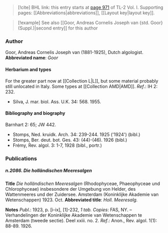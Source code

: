 > [!cite] BHL link: this entry starts at [page 971](https://www.biodiversitylibrary.org/page/33121102) of TL-2 Vol. I.
> Supporting pages: [[Abbreviations|abbreviations]], [[Layout key|layout key]].

> [!example] See also [[Goor, Andreas Cornelis Joseph van {std. Goor} (Suppl.)|second entry]] for this author

### Author

Goor, Andreas Cornelis Joseph van (1881-1925), Dutch algologist. 
**Abbreviated name**: *Goor*

#### Herbarium and types

For the greater part now at [[Collection L|L]], but some material probably still unlocated in Italy. Some types at [[Collection AMD|AMD]].
*Ref*.: IH 2: 232.
- Silva, J. mar. biol. Ass. U.K. 34: 568. 1955.

#### Bibliography and biography

Barnhart 2: 65; JW 442.
- Stomps, Ned. kruidk. Arch. 34: 239-244. 1925 ('1924') (bibl.)
- Stomps, Ber. deut. bot. Ges. 43: (44)-(46). 1926 (bibl.)
- Frémy, Rev. algol. 3: 1-7, 1928 (bibl., portr.)

### Publications

##### n.2086. Die holländischen Meeresalgen

**Title**
*Die holländischen Meeresalgen* (Rhodophyceae, Phaeophyceae und Chlorophyceae) insbesondere der Umgebung von Helder, des Wattenmeeres und der Zuidersee. Amsterdam (Koninklijke Akademie van Wetenschappen) 1923. Oct.
**Abbreviated title**: *Holl. Meeresalg.*

**Notes**
*Publ*.: 1923, p. \[i-ix\], \[1\]-232, *1 tab. Copies*: FAS, NY. – Verhandelingen der Koninklijke Akademie van Wetenschappen te Amsterdam (tweede sectie). Deel xxiii. no. 2.
*Ref*.: Anon., Rev. algol. 1(1): 88-89. 1926.

